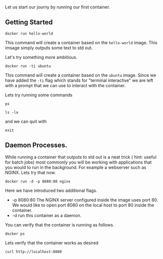 Let us start our journy by running our first container.

## Getting Started

```execute-1
docker run hello-world
```

This command will create a container based on the `hello-world` image.   This imsage simply outputs some text to std out.  

Let's try something more ambitious.

```execute-1
docker run -ti ubuntu
```

This command will create a container based on the `ubuntu` image.  Since we have added the `-ti` flag which stands for "terminal interactive" we are left with a prompt that we can use to interact with the container.

Lets try running some commands

```execute-1
ps
```


```execute-1
ls -la
```

and we can quit with
```execute-1
exit
```
## Daemon Processes.

While running a container that outputs to std out is a neat trick ( hint: useful for batch jobs) most commonly you will be working with applications that you would to run in the background.  For example a webserver such as NGINX.  Lets try that now.

```execute-1
docker run -d -p 8080:80 nginx
```

Here we have introduced two additional flags.

* -p 8080:80  The NGINX server configured inside the image uses port 80.  We would like to open port 8080 on the local host to port 80 inside the container.
* -d run this container as a daemon.

You can verify that the container is running as follows.

```execute-1
docker ps
```

Lets verify that the container works as desired

```execute-1
curl http://localhost:8080
```
